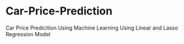 # Car-Price-Prediction
Car Price Predicition Using Machine Learning
Using Linear and Lasso Regression Model
